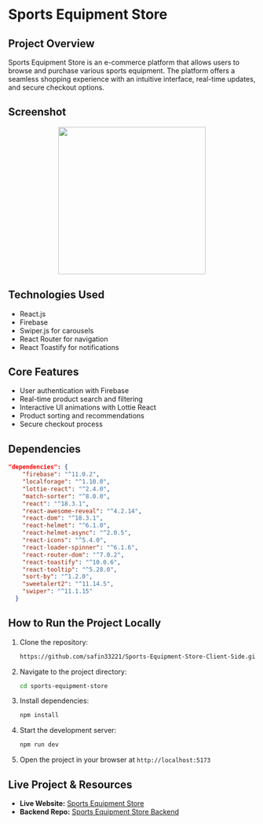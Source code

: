 # Sports Equipment Store

## Project Overview
Sports Equipment Store is an e-commerce platform that allows users to browse and purchase various sports equipment. The platform offers a seamless shopping experience with an intuitive interface, real-time updates, and secure checkout options.

## Screenshot
<div align="center">
  <img height="300" src="https://i.ibb.co.com/svg2ZJcz/sportstore.png"  />
  
</div>

## Technologies Used
- React.js
- Firebase
- Swiper.js for carousels
- React Router for navigation
- React Toastify for notifications

## Core Features
- User authentication with Firebase
- Real-time product search and filtering
- Interactive UI animations with Lottie React
- Product sorting and recommendations
- Secure checkout process

## Dependencies
```json
"dependencies": {
    "firebase": "^11.0.2",
    "localforage": "^1.10.0",
    "lottie-react": "^2.4.0",
    "match-sorter": "^8.0.0",
    "react": "^18.3.1",
    "react-awesome-reveal": "^4.2.14",
    "react-dom": "^18.3.1",
    "react-helmet": "^6.1.0",
    "react-helmet-async": "^2.0.5",
    "react-icons": "^5.4.0",
    "react-loader-spinner": "^6.1.6",
    "react-router-dom": "^7.0.2",
    "react-toastify": "^10.0.6",
    "react-tooltip": "^5.28.0",
    "sort-by": "^1.2.0",
    "sweetalert2": "^11.14.5",
    "swiper": "^11.1.15"
  }
```

## How to Run the Project Locally
1. Clone the repository:
   ```sh
   https://github.com/safin33221/Sports-Equipment-Store-Client-Side.git
   ```
2. Navigate to the project directory:
   ```sh
   cd sports-equipment-store
   ```
3. Install dependencies:
   ```sh
   npm install
   ```
4. Start the development server:
   ```sh
   npm run dev
   ```
5. Open the project in your browser at `http://localhost:5173`

## Live Project & Resources
- **Live Website:** [Sports Equipment Store](https://sports-equipment-store-7f46d.web.app/)
- **Backend Repo:** [Sports Equipment Store Backend](https://github.com/safin33221/sport-equipments-store-server-side)


